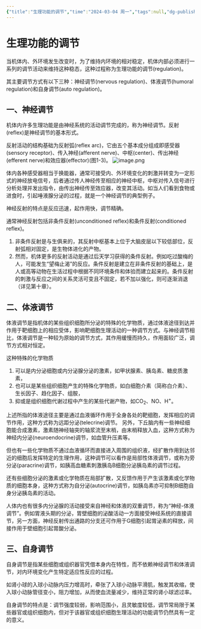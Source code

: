 ```yaml
---
{"title":"生理功能的调节","time":"2024-03-04 周一","tags":null,"dg-publish":true,"permalink":"/200 学习/204 生理学/第01章 绪论/第5节 生理功能的调节/生理功能的调节/","dgPassFrontmatter":true,"created":"2024-03-04T14:46:06.704+08:00","updated":"2024-03-04T15:28:49.363+08:00"}
---
```


# 生理功能的调节
当机体内、外环境发生改变时，为了维持内环境的相对稳定，机体内部必须进行一系列的调节活动来维持这种稳态，这种过程称为生理功能的调节(regulation)。

其主要调节方式有以下三种：神经调节(nervous regulation)、体液调节(humoral regulation)和自身调节(auto regulation)。
## 一、神经调节
机体内许多生理功能是由神经系统的活动调节完成的，称为神经调节。反射(reflex)是神经调节的基本形式。

反射活动的结构基础为反射弧(reflex arc)，它由五个基本成分组成即感受器(sensory receptor)、传入神经(afferent nerve)、中枢(center)、传出神经(efferent nerve)和效应器(effector)(图1-3)。
![image.png](https://cdn.jsdelivr.net/gh/Dolan-Lance/Image-Jiang/202403041457185.jpg)

体内各种感受器相当于换能器，通常可接受内、外环境变化的刺激并转变为一定形式的神经放电信号，后者通过传人神经传至相应的神经中枢，中枢对传入信号进行分析处理并发出指令，由传出神经传至效应器，改变其活动。如当人们看到食物或进食时，引起唾液腺分泌的过程，就是一个神经调节的典型例子。

神经反射的特点是反应迅速，起作用快，调节精确。

通常神经反射包括非条件反射(unconditioned reflex)和条件反射(conditioned reflex)。
1. 非条件反射是与生俱来的，其反射中枢基本上位于大脑皮层以下较低部位，反射弧相对固定，是生物体进化的产物。
2. 然而，机体更多的反射活动是通过后天学习获得的条件反射。例如吃过酸梅的人，可能发生“望梅止渴”的反应。条件反射是建立在非条件反射的基础上，是人或高等动物在生活过程中根据不同环境条件和体验而建立起来的。条件反射的刺激与反应之间的关系灵活可变且不固定，若不加以强化，则可逐渐消退（详见第十章）。
## 二、体液调节
体液调节是指机体的某些组织细胞所分泌的特殊的化学物质，通过体液途径到达并作用于靶细胞上的相应受体，影响靶细胞生理活动的一种调节方式。与神经调节相比，体液调节是一种较为原始的调节方式，其作用缓慢而持久，作用面较广泛，调节方式相对恒定。

这种特殊的化学物质
1. 可以是内分泌细胞或内分泌腺分泌的激素，如甲状腺素、胰岛素、糖皮质激素，
2. 也可以是某些组织细胞产生的特殊化学物质，如白细胞介素（简称白介素）、生长因子、趋化因子、组胺，
3. 抑或是组织细胞代谢过程中产生的某些代谢产物，如CO<sub>2</sub>、NO、H<sup>+</sup>。

上述所指的体液途径主要是通过血液循环作用于全身各处的靶细胞，发挥相应的调节作用，这种方式称为远距分泌(telecrine)调节。
另外，下丘脑内有一些神经细胞能合成激素，激素随神经轴突的轴浆流至末梢，由末梢释放入血，这种方式称为神经内分泌(neuroendocrine)调节，如血管升压素等。

但也有一些化学物质不通过血液循环而直接进入周围的组织液，经扩散作用到达邻近的细胞后发挥特定的生理作用，这种调节可以看作是局部性体液调节，或称为旁分泌(paracrine)调节，如胰高血糖素刺激胰岛B细胞分泌胰岛素的调节过程。

还有些细胞分泌的激素或化学物质在局部扩散，又反馈作用于产生该激素或化学物质的细胞本身，这种方式称为自分泌(autocrine)调节，如胰岛素亦可抑制B细胞自身分泌胰岛素的活动。

人体内也有很多内分泌腺的活动接受来自神经和体液的双重调节，称为“神经-体液调节”。例如胃液头期的分泌，胃壁细胞的泌酸活动一方面接受神经系统的直接调节，另一方面，神经反射传出通路的分支还可作用于G细胞引起胃泌素的释放，间接作用于壁细胞引起胃酸分泌。
## 三、自身调节
自身调节是指某些细胞或组织器官凭借本身内在特性，而不依赖神经调节和体液调节，对内环境变化产生特定适应性反应的过程。

如肾小球的入球小动脉内压力增高时，牵张了入球小动脉平滑肌，触发其收缩，使入球小动脉管径变小，阻力增加，从而使血流量减少，维持正常的肾小球滤过率。

自身调节的特点是：调节强度较弱，影响范围小，且灵敏度较低，调节常局限于某些器官或组织细胞内，但对于该器官或组织细胞生理活动的功能调节仍然具有一定的意义。
